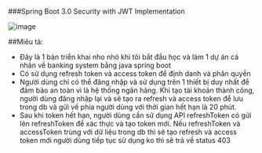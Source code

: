 ###Spring Boot 3.0 Security with JWT Implementation

![image](https://github.com/manhleodz/Spring_Security_JWT/assets/107250543/7bfe8b86-82ab-432c-89fc-2460f2382694)

##Miêu tả:
- Đây là 1 bản triển khai nho nhỏ khi tôi bắt đầu học và làm 1 dự án cá nhân về banking system bằng java spring boot
- Có sử dụng refresh token và access token để định danh và phân quyền
- Người dùng chỉ có thể đăng nhập và sử dụng trên 1 thiết bị duy nhất để đảm bảo an toàn vì là hệ thống ngân hàng. Khi tạo tài khoản thành công, người dùng đăng nhập lại và sẽ tạo ra refresh và access token để lưu trong db và gửi về phía người dùng với thời gian hết hạn là 20 phút.
- Sau khi token hết hạn, người dùng cần sử dụng API refreshToken có gửi lên refreshToken để xác thực và tạo token mới. Nếu refreshToken và accessToken trùng với dữ liệu trong db thì sẽ tạo refresh và access token mới người dùng tiếp tục sử dụng ko thì sẽ trả về status 403
